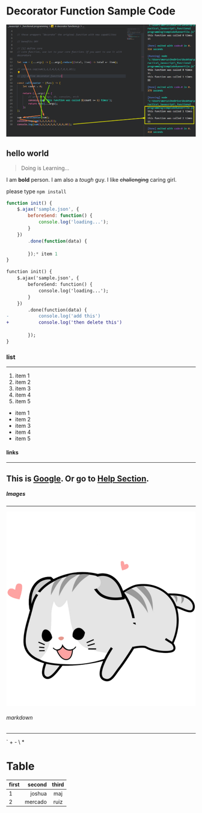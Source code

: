# Decorator Function Sample Code

![alternate to image](./image/image.png 'decorator picture')
## hello world
> Doing is Learning...

I am **bold** person.
I am also a *tough* guy.
I like ~~challenging~~ caring girl.

please type `npm install`

```javascript
function init() {
    $.ajax('sample.json', {
        beforeSend: function() {
            console.log('loading...');
        }
    })
        .done(function(data) {
            
        });* item 1
}
```

```diff
function init() {
    $.ajax('sample.json', {
        beforeSend: function() {
            console.log('loading...');
        }
    })
        .done(function(data) {
-           console.log('add this')
+           console.log('then delete this')

        });
}
```
### list
---

1. item 1
1. item 2
1. item 3
1. item 4
1. item 5

* item 1
* item 2
* item 3
* item 4
* item 5

#### links
---

This is [Google](www.google.com).
Or go to [Help Section](./docs/help.md 'this is tooltip').
---
##### Images
---

![Markdown](./image/logo.png)



###### markdown
---

\`
\+
\-
\\
\*

# Table
|first|second|third
|-|-:|:-:|
|1|joshua|maj|
|2|mercado|ruiz|
